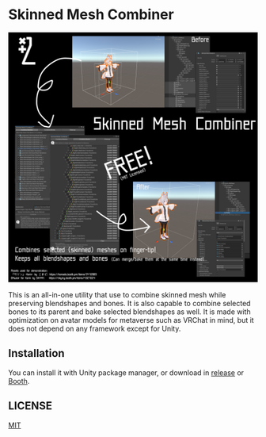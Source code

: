 Skinned Mesh Combiner
=====================

![Image](cover.png)

This is an all-in-one utility that use to combine skinned mesh while preserving blendshapes and bones.
It is also capable to combine selected bones to its parent and bake selected blendshapes as well.
It is made with optimization on avatar models for metaverse such as VRChat in mind, but it does not depend on any framework except for Unity.

## Installation
You can install it with Unity package manager, or download in [release](https://github.com/JLChnToZ/SkinnedMeshCombiner/releases) or [Booth](https://xtl.booth.pm/items/4664467).

## LICENSE
[MIT](LICENSE)